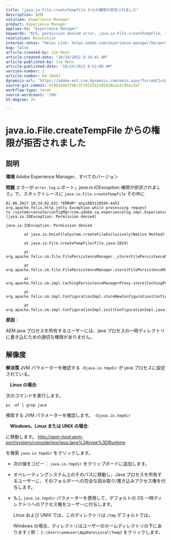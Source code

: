 ```yaml
---
title: "java.io.File.createTempFile からの権限が拒否されました"
description: 説明
solution: Experience Manager
product: Experience Manager
applies-to: "Experience Manager"
keywords: "KCS, permission denied error, java.io.File.createTempFile, troubleshooting, Adobe Experience Manager"
resolution: Resolution
internal-notes: "Helpx Link: helpx.adobe.com/experience-manager/kb/permission_denied_error_from_java_io_file.html"
bug: false
article-created-by: Jim Menn
article-created-date: "10/24/2022 8:16:41 AM"
article-published-by: Jim Menn
article-published-date: "10/24/2022 8:52:06 AM"
version-number: 2
article-number: KA-16447
dynamics-url: "https://adobe-ent.crm.dynamics.com/main.aspx?forceUCI=1&pagetype=entityrecord&etn=knowledgearticle&id=6bab172c-7453-ed11-bba2-6045bd0065f9"
source-git-commit: 6190164b3f4bc3f7822552385428a1e2c95ec3a7
workflow-type: tm+mt
source-wordcount: '190'
ht-degree: 2%

---
```


# java.io.File.createTempFile からの権限が拒否されました

## 説明


<b>環境</b>
Adobe Experience Manager、すべてのバージョン

<b>問題</b>
エラーが `error.log` レポート」*java.io.IOException:権限が拒否されました*」で、スタックトレースに `java.io.File.createTempFile` その中に


```
01.06.2017 16:34:02.631 *ERROR* qtp1085110594-4453 org.apache.felix.http.jetty Exception while processing request to /system/console/configMgr/com.adobe.cq.experiencelog.impl.ExperienceLogConfigServlet (java.io.IOException: Permission denied)

java.io.IOException: Permission denied

        at java.io.UnixFileSystem.createFileExclusively(Native Method)

        at java.io.File.createTempFile(File.java:2024)

        at org.apache.felix.cm.file.FilePersistenceManager._store(FilePersistenceManager.java:699)

        at org.apache.felix.cm.file.FilePersistenceManager.store(FilePersistenceManager.java:660)

        at org.apache.felix.cm.impl.CachingPersistenceManagerProxy.store(CachingPersistenceManagerProxy.java:242)

        at org.apache.felix.cm.impl.ConfigurationImpl.storeNewConfiguration(ConfigurationImpl.java:462)

        at org.apache.felix.cm.impl.ConfigurationImpl.init(ConfigurationImpl.java:183)
```


<b>原因</b>：

AEM java プロセスを所有するユーザーには、java プロセスの一時ディレクトリに書き込むための適切な権限がありません。




## 解像度


<b>解決策</b>
JVM パラメーターを確認する `-Djava.io.tmpdir` が java プロセスに設定されている。

<b>    Linux の場合</b>:

次のコマンドを実行します。


```
ps -ef | grep java
```


検索する JVM パラメーターを確認します。 `-Djava.io.tmpdir`

<b>    Windows、Linux または UNIX の場合</b>:

に移動します。 [http://*aem-host:aem-port*/system/console/jmx/java.lang%3Atype%3DRuntime](http://aem-host:aem-port/system/console/jmx/java.lang%3Atype%3DRuntime)

を検索 `java.io.tmpdir` をクリックします。

- 次の値をコピー： `java.io.tmpdir` をクリップボードに追加します。
- オペレーティングシステム上のそのパスに移動し、Java プロセスを所有するユーザーに、そのフォルダーへの完全な読み取り/書き込みアクセス権を付与します。
- もし `java.io.tmpdir` パラメーターを使用して、デフォルトの OS 一時ディレクトリへのアクセス権をユーザーに付与します。

   Linux および UNIX では、このディレクトリは `/tmp` デフォルトでは。

   Windows の場合、ディレクトリはユーザーのホームディレクトリの下にあります ( 例： `C:\Users\aemuser\AppData\Local\Temp`) をクリックします。

